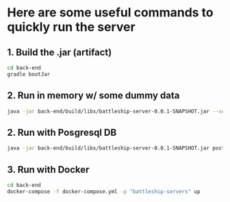 # Here are some useful commands to quickly run the server

## 1. Build the .jar (artifact)
```bash
cd back-end
gradle bootJar
```

## 2. Run in memory w/ some dummy data
```bash
java -jar back-end/build/libs/battleship-server-0.0.1-SNAPSHOT.jar --server-port=9000
```

## 2. Run with Posgresql DB
```bash
java -jar back-end/build/libs/battleship-server-0.0.1-SNAPSHOT.jar postgres
```

## 3. Run with Docker
```bash
cd back-end
docker-compose -f docker-compose.yml -p "battleship-servers" up
```